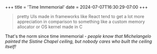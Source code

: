 +++
title = 'Time Immemorial'
date = 2024-07-07T16:30:29-07:00
+++
> pretty UIs made in frameworks like React tend to get a lot more appreciation in comparison to something like a custom memory allocator or OS kernel made in C

That's the norm since time immemorial - *people know that Michelangelo painted the Sistine Chapel ceiling, but nobody cares who built the ceiling itself!*
